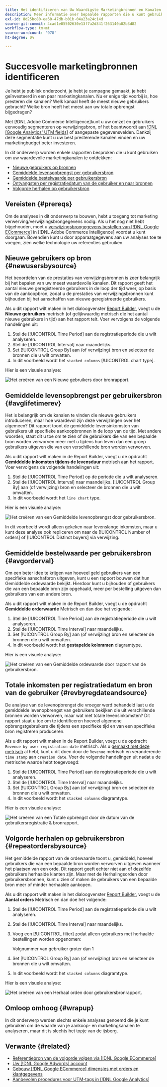 ```yaml
---
title: Het identificeren van Uw Waardigste Marketingbronnen en Kanalen
description: Meer informatie over bepaalde rapporten die u kunt gebruiken om uw meest waardevolle marketingkanalen te ontdekken.
exl-id: 8d25bc80-ea60-47db-b01b-04a23a24c14d
source-git-commit: 4cad1e05502630e13f7a2d341f263140a02b3d82
workflow-type: tm+mt
source-wordcount: '978'
ht-degree: 0%

---
```


# Succesvolle marketingbronnen identificeren

Je hebt je publiek onderzocht, je hebt je campagne gemaakt, je hebt geïnvesteerd in een paar marketingkanalen. Nu er enige tijd voorbij is, hoe presteren die kanalen? Welk kanaal heeft de meest nieuwe gebruikers gebracht? Welke bron heeft het meest aan uw totale opbrengst bijgedragen?

Met [!DNL Adobe Commerce Intelligence]kunt u uw omzet en gebruikers eenvoudig segmenteren op verwijzingsbron, of het beantwoordt aan [!DNL [Google Analytics' UTM fields]](https://support.google.com/analytics/answer/1191184?hl=en) of aangepaste gegevensvelden. Dankzij deze segmentatie kunt u uw best presterende kanalen vinden en uw marketingbudget beter investeren.

In dit onderwerp worden enkele rapporten besproken die u kunt gebruiken om uw waardevolle marketingkanalen te ontdekken:

* [Nieuwe gebruikers op bronnen](#newusersbysource)
* [Gemiddelde levensopbrengst per gebruikersbron](#avglifetimerev)
* [Gemiddelde bestelwaarde per gebruikersbron](#avgorderval)
* [Ontvangsten per registratiedatum van de gebruiker en naar bronnen](#revbyregdateandsource)
* [Volgorde herhalen op gebruikersbron](#repeatordersbysource)

## Vereisten {#prereqs}

Om de analyses in dit onderwerp te bouwen, hebt u toegang tot marketing verwerving/verwijzingsbrongegevens nodig. Als u het nog niet hebt bijgehouden, moet u [verwijzingsbrongegevens bestellen van [!DNL Google ECommerce]](../importing-data/integrations/google-ecommerce.md) in [!DNL Adobe Commerce Intelligence] voordat u kunt doorgaan. Bovendien kunt u door apparaatgegevens aan uw analyses toe te voegen, zien welke technologie uw referenties gebruiken.

## Nieuwe gebruikers op bron {#newusersbysource}

Het beoordelen van de prestaties van verwijzingsbronnen is zeer belangrijk bij het bepalen van uw meest waardevolle kanalen. Dit rapport geeft het aantal nieuwe geregistreerde gebruikers in de loop der tijd weer, op basis van de aankoopbron, zodat u de prestaties van verwijzingsbronnen kunt bijhouden bij het aanschaffen van nieuwe geregistreerde gebruikers.

Als u dit rapport wilt maken in het dialoogvenster [Report Builder](../../tutorials/using-visual-report-builder.md), voegt u de **Nieuwe gebruikers** metrisch (of gelijkwaardig metrisch die het aantal nieuwe gebruikers in tijd) aan het rapport telt. Voer vervolgens de volgende handelingen uit:

1. Stel de [!UICONTROL Time Period] aan de registratieperiode die u wilt analyseren.
1. Stel de [!UICONTROL Interval] naar maandelijks.
1. Set [!UICONTROL Group By] aan (of verwijzing) bron en selecteer de bronnen die u wilt omvatten.
1. In dit voorbeeld wordt het `stacked columns` [!UICONTROL chart type].

Hier is een visuele analyse:

![Het creëren van een Nieuwe gebruikers door bronrapport.](../../assets/New_Users_by_source.gif)

## Gemiddelde levensopbrengst per gebruikersbron {#avglifetimerev}

Het is belangrijk om de kanalen te vinden die nieuwe gebruikers introduceren, maar hoe waardevol zijn deze verwijzingen over het algemeen? Dit rapport toont de gemiddelde levensinkomsten van gebruikers uit specifieke aankoopbronnen in de loop van de tijd. Met andere woorden, staat dit u toe om te zien of de gebruikers die van een bepaalde bron worden verworven meer met u tijdens hun leven dan een groep gebruikers uitgeven die van een verschillende bron worden verworven.

Als u dit rapport wilt maken in de Report Builder, voegt u de opdracht **Gemiddelde inkomsten tijdens de levensduur** metrisch aan het rapport. Voer vervolgens de volgende handelingen uit:

1. Stel de [!UICONTROL Time Period] op de periode die u wilt analyseren.
1. Stel de [!UICONTROL Interval] naar maandelijks.
   [!UICONTROL Group By] aan (of verwijzing) bron en selecteer de bronnen die u wilt omvatten.
1. In dit voorbeeld wordt het `line chart` type.

Hier is een visuele analyse:

![Het creëren van een Gemiddelde levenopbrengst door gebruikersbron](../../assets/Lifetime_revenue_by_user_source.gif).

In dit voorbeeld wordt alleen gekeken naar levenslange inkomsten, maar u kunt deze analyse ook repliceren om naar de [!UICONTROL Number of orders] of [!UICONTROL Distinct buyers] via verwijzing.

## Gemiddelde bestelwaarde per gebruikersbron {#avgorderval}

Om een beter idee te krijgen van hoeveel geld gebruikers van een specifieke aanschafbron uitgeven, kunt u een rapport bouwen dat hun Gemiddelde ordewaarde bekijkt. Hierdoor kunt u bijhouden of gebruikers die van een bepaalde bron zijn opgehaald, meer per bestelling uitgeven dan gebruikers van een andere bron.

Als u dit rapport wilt maken in de Report Builder, voegt u de opdracht **Gemiddelde orderwaarde** Metrisch en dan doe het volgende:

1. Stel de [!UICONTROL Time Period] aan de registratieperiode die u wilt analyseren.
1. Stel de [!UICONTROL Time Interval] naar maandelijks.
1. Set [!UICONTROL Group By] aan (of verwijzing) bron en selecteer de bronnen die u wilt omvatten.
1. In dit voorbeeld wordt het **gestapelde kolommen** diagramtype.

Hier is een visuele analyse:

![Het creëren van een Gemiddelde ordewaarde door rapport van de gebruikersbron.](../../assets/Average_order_value_by_source.gif)

## Totale inkomsten per registratiedatum en bron van de gebruiker {#revbyregdateandsource}

De analyse van de levenopbrengst die vroeger werd behandeld laat u de gemiddelde levenopbrengst van gebruikers bekijken die uit verschillende bronnen worden verworven, maar wat met totale levensinkomsten? Dit rapport staat u toe om te identificeren hoeveel algemene opbrengstgebruikers die tijdens een specifieke tijd en van een specifieke bron registreren produceren.

Als u dit rapport wilt maken in de Report Builder, voegt u de opdracht `Revenue by user registration date` metrisch. Als u [gemaakt met deze metrisch](../../data-user/reports/ess-manage-data-metrics.md) al hebt, kunt u dit doen door de `Revenue` metrisch en veranderende `time stamp` aan `creation date`. Voer de volgende handelingen uit nadat u de metrische waarde hebt toegevoegd:

1. Stel de [!UICONTROL Time Period] aan de registratieperiode die u wilt analyseren.
1. Stel de [!UICONTROL Time Interval] naar maandelijks.
1. Set [!UICONTROL Group By] aan (of verwijzing) bron en selecteer de bronnen die u wilt omvatten.
1. In dit voorbeeld wordt het `stacked columns` diagramtype.

Hier is een visuele analyse:

![Het creëren van een Totale opbrengst door de datum van de gebruikersregistratie &amp; bronrapport.](../../assets/Revenue_by_user_registration_date_and_source.gif)

## Volgorde herhalen op gebruikersbron {#repeatordersbysource}

Het gemiddelde rapport van de ordewaarde toont u, gemiddeld, hoeveel gebruikers die van een bepaalde bron worden verworven uitgeven wanneer het plaatsen van een orde. Dit rapport geeft echter niet aan of dezelfde gebruikers herhaalde klanten zijn. Maar met de Herhalingsorden door gebruikersbronnen, kunt u zien of maken de gebruikers van een bepaalde bron meer of minder herhaalde aankopen.

Als u dit rapport wilt maken in het dialoogvenster [Report Builder](../../tutorials/using-visual-report-builder.md), voegt u de **Aantal orders** Metrisch en dan doe het volgende:

1. Stel de [!UICONTROL Time Period] aan de registratieperiode die u wilt analyseren.
1. Stel de [!UICONTROL Time Interval] naar maandelijks.
1. Voeg een [!UICONTROL filter] zodat alleen gebruikers met herhaalde bestellingen worden opgenomen:

   Volgnummer van gebruiker groter dan 1

1. Set [!UICONTROL Group By] aan (of verwijzing) bron en selecteer de bronnen die u wilt omvatten.
1. In dit voorbeeld wordt het `stacked columns` diagramtype.

Hier is een visuele analyse:

![Het creëren van een Herhaal orden door gebruikersbronrapport.](../../assets/Repeat_orders_by_user_source.gif)


## Omloop omhoog {#wrapup}

In dit onderwerp werden slechts enkele analyses genoemd die je kunt gebruiken om de waarde van je aankoop- en marketingkanalen te analyseren, maar dit is slechts het topje van de ijsberg.

## Verwante {#related}

* [Referentiebron van de volgorde volgen via [!DNL Google ECommerce]](../importing-data/integrations/google-ecommerce.md)
* [Uw [!DNL Google Adwords] account](../importing-data/integrations/google-adwords.md)
* [Gebouw [!DNL Google ECommerce] dimensies met orders en klantgegevens](../data-warehouse-mgr/bldg-google-ecomm-dim.md)
* [Aanbevolen procedures voor UTM-tags in [!DNL Google Analytics]](../../best-practices/utm-tagging-google.md)
